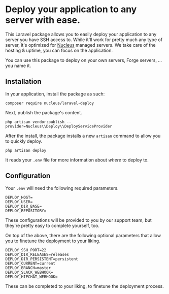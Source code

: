 # Deploy your application to any server with ease.

This Laravel package allows you to easily deploy your application to any server you have SSH access to. While it'll work for pretty much any type of server, it's optimized for [Nucleus](https://www.nucleus.be/en/) managed servers. We take care of the hosting & uptime, you can focus on the application.

You can use this package to deploy on your own servers, Forge servers, ... you name it.

## Installation

In your application, install the package as such:

```
composer require nucleus/laravel-deploy
```

Next, publish the package's content.

```
php artisan vendor:publish --provider=Nucleus\\Deploy\\DeployServiceProvider
```

After the install, the package installs a new `artisan` command to allow you to quickly deploy.

```
php artisan deploy
```

It reads your `.env` file for more information about _where_ to deploy to.

## Configuration

Your `.env` will need the following required parameters.

```
DEPLOY_HOST=
DEPLOY_USER=
DEPLOY_DIR_BASE=
DEPLOY_REPOSITORY=
```

These configurations will be provided to you by our support team, but they're pretty easy to complete yourself, too.

On top of the above, there are the following optional parameters that allow you to finetune the deployment to your liking.

```
DEPLOY_SSH_PORT=22
DEPLOY_DIR_RELEASES=releases
DEPLOY_DIR_PERSISTENT=persistent
DEPLOY_CURRENT=current
DEPLOY_BRANCH=master
DEPLOY_SLACK_WEBHOOK=
DEPLOY_HIPCHAT_WEBHOOK=
```

These can be completed to your liking, to finetune the deployment process.
